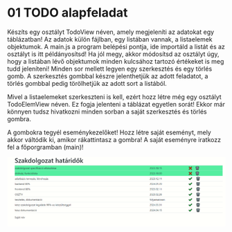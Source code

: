 # 01 TODO alapfeladat
Készíts egy osztályt TodoView néven, amely megjeleníti az adatokat egy táblázatban!
Az adatok külön fájlban, egy listában  vannak, a listaelemek objektumok. 
A main.js a program belépési pontja, ide importáld a listát és az osztályt is itt példányosítsd!
Ha jól megy, akkor módosítsd az osztályt úgy, hogy a listában lévő objektumok minden kulcsához tartozó értékeket is meg tudd jeleníteni!
Minden sor mellett legyen egy szerkesztés és egy törlés gomb. 
A szerkesztés gombbal készre jelenthetjük az adott feladatot, a törlés gombbal pedig törölhetjük az adott sort a listából. 

Mivel a listaelemeket szerkeszteni is kell, ezért hozz létre még egy osztályt TodoElemView néven. Ez fogja jelenteni a táblázat egyetlen sorát!
Ekkor már könnyen tudsz hivatkozni minden sorban a saját szerkesztés és törlés gombra. 

A gombokra tegyél eseménykezelőket! 
Hozz létre saját eseményt, mely akkor váltódik ki, amikor rákattintasz a gombra!
A saját eseményre iratkozz fel a főporgramban (main)!


![TODO 1. minta](todo_2_objektumlista_szerkesztes.PNG "Készíts osztályt, hogy a mintának megfelelően jelenjenek meg az adatok és a szerkesztés és törlés gombok!")
